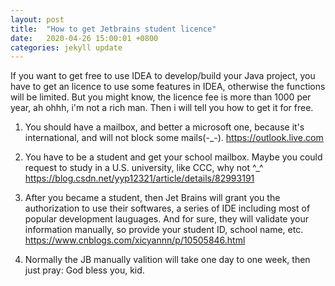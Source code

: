 ```yaml
---
layout: post
title:  "How to get Jetbrains student licence"
date:   2020-04-26 15:00:01 +0800
categories: jekyll update
---
```

If you want to get free to use IDEA to develop/build your Java project, you have to get an licence to use some features in IDEA, otherwise the functions will be limited. But you might know, the licence fee is more than 1000 per year, ah ohhh, i'm not a rich man. Then i will tell you how to get it for free.

1. You should have a mailbox, and better a microsoft one, because it's international, and will not block some mails(-_-).
https://outlook.live.com

2. You have to be a student and get your school mailbox. Maybe you could request to study in a U.S. university, like CCC, why not ^_^
https://blog.csdn.net/yyp12321/article/details/82993191

3. After you became a student, then Jet Brains will grant you the authorization to use their softwares, a series of IDE including most of popular development lauguages. And for sure, they will validate your information manually, so provide your student ID, school name, etc.
https://www.cnblogs.com/xicyannn/p/10505846.html

4. Normally the JB manually valition will take one day to one week, then just pray: God bless you, kid.


[jekyll-docs]: https://jekyllrb.com/docs/home
[jekyll-gh]:   https://github.com/jekyll/jekyll
[jekyll-talk]: https://talk.jekyllrb.com/
